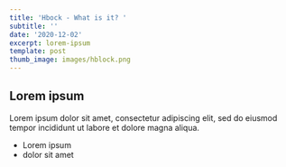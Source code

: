 ```yaml
---
title: 'Hbock - What is it? '
subtitle: ''
date: '2020-12-02'
excerpt: lorem-ipsum
template: post
thumb_image: images/hblock.png
---
```

## Lorem ipsum
Lorem ipsum dolor sit amet, consectetur adipiscing elit, sed do eiusmod tempor incididunt ut labore et dolore magna aliqua.
- Lorem ipsum
- dolor sit amet